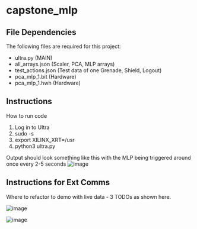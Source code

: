 # capstone_mlp

## File Dependencies

The following files are required for this project:

- ultra.py (MAIN) 
- all_arrays.json (Scaler, PCA, MLP arrays)
- test_actions.json (Test data of one Grenade, Shield, Logout)
- pca_mlp_1.bit (Hardware)
- pca_mlp_1.hwh (Hardware)

## Instructions

How to run code

1. Log in to Ultra
2. sudo -s
3. export XILINX_XRT=/usr
4. python3 ultra.py

Output should look something like this with the MLP being triggered around once every 2-5 seconds
![image](https://user-images.githubusercontent.com/24263853/226246431-7412900e-b46c-4c25-8354-6f245a17c75a.png)

## Instructions for Ext Comms

Where to refactor to demo with live data - 3 TODOs as shown here.

![image](https://user-images.githubusercontent.com/24263853/226247141-7d0a540b-42cb-4883-b364-a20d0526195c.png)


![image](https://user-images.githubusercontent.com/24263853/226247211-d399dc3a-7994-4f03-9a98-d79016b26a9b.png)
